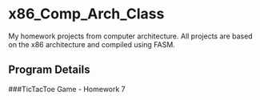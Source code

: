 # x86_Comp_Arch_Class
My homework projects from computer architecture. All projects are based on the x86 architecture and compiled using FASM.

## Program Details

###TicTacToe Game - Homework 7
